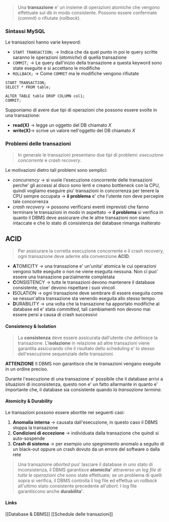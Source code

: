 >Una **transazione** e' un insieme di operazioni atomiche che vengono effettuate sul db in modo consistente. Possono essere confermate (*commit*) o rifiutate (*rollback*).
### Sintassi MySQL
Le transazioni hanno varie keyword:
- `START TRANSACTION;` -> Indica che da quel punto in poi le query scritte saranno le operazioni (*atomiche*) di quella transazione
- `COMMIT;` -> Le query dall'inizio della transazione a questa keyword sono state eseguite e si accettano le modifiche
- `ROLLBACK;` -> Come `COMMIT` ma le modifiche vengono rifiutate

```mysql
START TRANSACTION;
SELECT * FROM table;

ALTER TABLE table DROP COLUMN col1;
COMMIT;
```

Supponiamo di avere due tipi di operazioni che possono essere svolte in una transazione:
- **read(X)** -> legge un oggetto del DB chiamato $X$
- **write(X)**-> scrive un valore nell'oggetto del DB chiamato $X$

### Problemi delle transazioni
>In generale le transazioni presentano due tipi di problemi: *esecuzione concorrente* e *crash recovery*.

Le motivazioni dietro tali problemi sono semplici:
- *concurrency* -> si vuole l'esecuzione concorrente delle transazioni perche' gli accessi al disco sono lenti e creano bottleneck con la CPU, quindi vogliamo eseguire piu' transazioni in concorrenza per tenere la CPU sempre occupata -> **il problema** e' che l'utente non deve percepire tale concorrenza
- *crash recovery* -> possono verificarsi eventi imprevisti che fanno terminare le transazioni in modo in aspettato -> **il problema** si verifica in quanto il DBMS deve assicurare che le altre transazioni non siano intaccate e che lo stato di consistenza del database rimanga inalterato

## ACID 
>Per assicurare la corretta esecuzione concorrente e il crash recovery, ogni transazione deve aderire alla convenzione **ACID**.

- **A**TOMICITY -> una transazione e' un'unita' atomica le cui operazioni vengono tutte eseguite o non ne viene eseguita nessuna. Non ci puo' essere una transazione parzialmente completata
- **C**ONSISTENCY -> tutte le transazioni devono mantenere il database consistente, cioe' devono rispettare i suoi vincoli
- **I**SOLATION -> ogni transazione deve sembrare di essere eseguita come se nessun'altra transazione sta venendo eseguita allo stesso tempo
- **D**URABILITY -> una volta che la transazione ha apportato modifiche al database ed e' stata *committed*, tali cambiamenti non devono mai essere persi a causa di crash successivi

#### Consistency & Isolation
>La **consistenza** deve essere assicurata dall'utente che definisce la transazione. L'**isolazione** in relazione ad altre transazioni viene garantita assicurando che il risultato dello scheduling e' lo stesso dell'esecuzione sequenziale delle transazioni.

**ATTENZIONE**
Il DBMS non garantisce che le transazioni vengano eseguite in un ordine preciso.

Durante l'esecuzione di una transazione e' possibile che il database arrivi a situazioni di inconsistenza, questo non e' un fatto allarmante in quanto e' importante che, il database sia consistente quando *la transazione termina*.
#### Atomicity & Durability
Le transazioni possono essere abortite nei seguenti casi:
1. **Anomalia interna** -> causata dall'esecuzione, in questo caso il DBMS stoppa la transazione
2. **Condizioni di eccezione** -> individuata dalla transazione che quindi si auto-sospende
3. **Crash di sistema** -> per esempio uno spegnimento anomalo a seguito di un black-out oppure un crash dovuto da un errore del software o dalla rete

>Una transazione *aborted* puo' lasciare il database in uno stato di inconsistenza, il DBMS garantisce **atomicita'** attraverso un *log file di tutte le operazioni* che sono state effettuate; se un problema di quelli sopra si verifica, il DBMS controlla il log file ed effettua un *rollback* all'ultimo stato consistente precedente all'*abort*. I log file garantiscono anche **durabilita'**.


#### Links
[[Database & DBMS]]
[[Schedule delle transazioni]]
